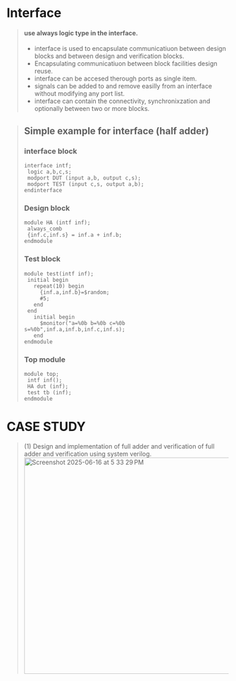 # Interface
> #### use always logic type in the interface.
> - interface is used to encapsulate communicatiuon between design blocks and between design and verification blocks.
> - Encapsulating communicatiuon between block facilities design reuse.
> - interface can be accesed therough ports as single item.
> - signals can be added to and remove easilly from an interface without modifying any port list.
> - interface can contain the connectivity, synchronixzation and optionally between two or more blocks.
> 

> ## Simple example for interface (half adder)
> ### interface block
> ```
> interface intf;
>  logic a,b,c,s;
>  modport DUT (input a,b, output c,s);
>  modport TEST (input c,s, output a,b);
>endinterface
> ```
> ### Design block
>```
>module HA (intf inf);
>  always_comb
>  {inf.c,inf.s} = inf.a + inf.b;
>endmodule
>```
>### Test block
>```
>module test(intf inf);
>  initial begin
>    repeat(10) begin
>      {inf.a,inf.b}=$random;
>      #5;
>    end
>  end
>    initial begin
>      $monitor("a=%0b b=%0b c=%0b s=%0b",inf.a,inf.b,inf.c,inf.s);
>    end
>endmodule
>```
>### Top module
>```
>module top;
>  intf inf();
>  HA dut (inf);
>  test tb (inf);
>endmodule
>```
# CASE STUDY
> (1) Design and implementation of full adder and verification  of full adder and verification using system verilog.
> <img width="490" alt="Screenshot 2025-06-16 at 5 33 29 PM" src="https://github.com/user-attachments/assets/3b09c5b8-1138-498c-871a-57ea323eb951" />
>

